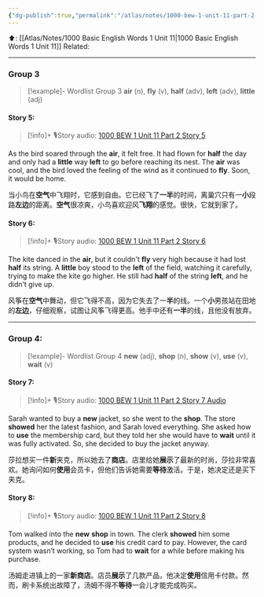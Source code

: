 ```yaml
---
{"dg-publish":true,"permalink":"/atlas/notes/1000-bew-1-unit-11-part-2-stories/"}
---
```


⬆️: [[Atlas/Notes/1000 Basic English Words 1 Unit 11\|1000 Basic English Words 1 Unit 11]]
Related: 

---

### Group 3


> [!example]- Wordlist Group 3
> **air** (n), **fly** (v), **half** (adv), **left** (adv), **little** (adj)

#### Story 5:

> [!info]+ 🎙️Story audio: [1000 BEW 1 Unit 11 Part 2 Story 5](https://drive.google.com/file/d/1n5etLDpMhGNta-LjVs-eRas4nvOiUwZi/view?usp=drive_link)

As the bird soared through the **air**, it felt free. It had flown for **half** the day and only had a **little** way **left** to go before reaching its nest. The **air** was cool, and the bird loved the feeling of the wind as it continued to **fly**. Soon, it would be home.

当小鸟在**空气**中飞翔时，它感到自由。它已经飞了**一半**的时间，离巢穴只有一**小**段路**左边**的距离。**空气**很凉爽，小鸟喜欢迎风**飞翔**的感觉。很快，它就到家了。

#### Story 6:

> [!info]+ 🎙️Story audio: [1000 BEW 1 Unit 11 Part 2 Story 6](https://drive.google.com/file/d/1JS_gjK2pr_e2e0JHJqUkJmO6pQtBeyhX/view?usp=drive_link)

The kite danced in the **air**, but it couldn't **fly** very high because it had lost **half** its string. A **little** boy stood to the **left** of the field, watching it carefully, trying to make the kite go higher. He still had **half** of the string **left**, and he didn’t give up.

风筝在**空气**中舞动，但它飞得不高，因为它失去了一**半**的线。一个**小**男孩站在田地的**左边**，仔细观察，试图让风筝飞得更高。他手中还有**一半**的线，且他没有放弃。

---

### Group 4:

> [!example]- Wordlist Group 4
> **new** (adj), **shop** (n), **show** (v), **use** (v), **wait** (v)

#### Story 7: 

> [!info]+ 🎙️Story audio: [1000 BEW 1 Unit 11 Part 2 Story 7 Audio](https://drive.google.com/file/d/1AETNOceMOQI2nmLqqVfAqeS6RCK724Bd/view?usp=drive_link)

Sarah wanted to buy a **new** jacket, so she went to the **shop**. The store **showed** her the latest fashion, and Sarah loved everything. She asked how to **use** the membership card, but they told her she would have to **wait** until it was fully activated. So, she decided to buy the jacket anyway.

莎拉想买一件**新**夹克，所以她去了**商店**。店里给她**展示**了最新的时尚，莎拉非常喜欢。她询问如何**使用**会员卡，但他们告诉她需要**等待**激活。于是，她决定还是买下夹克。

#### Story 8:

> [!info]+ 🎙️Story audio: [1000 BEW 1 Unit 11 Part 2 Story 8](https://drive.google.com/file/d/1FpP9pIgOoE2ViQ2VOgpup6hV6EsmkUjE/view?usp=drive_link)

Tom walked into the **new** **shop** in town. The clerk **showed** him some products, and he decided to **use** his credit card to pay. However, the card system wasn’t working, so Tom had to **wait** for a while before making his purchase.

汤姆走进镇上的一家**新商店**。店员**展示**了几款产品，他决定**使用**信用卡付款。然而，刷卡系统出故障了，汤姆不得不**等待**一会儿才能完成购买。